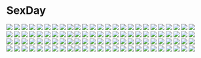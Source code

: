 # SexDay
![](https://konachan.com/image/82a8d27b7da3f45b171eeff79b00e73f/Konachan.com%20-%20249259%20el-zheng%20flowers%20hatsune_miku%20headphones%20long_hair%20monochrome%20thighhighs%20twintails%20vocaloid%20watermark.jpg)
![](https://konachan.com/jpeg/8a8ec5b1274d025ea34564a228d88325/Konachan.com%20-%20149056%20bikini%20breasts%20cleavage%20eyepatch%20ikaruga%20navel%20panties%20senran_kagura%20striped_panties%20swimsuit%20tan_lines%20torii_takashi%20underboob%20underwear.jpg)
![](https://konachan.com/jpeg/0b1024625571a0bbd33b49f1f62b6781/Konachan.com%20-%20274971%20aliasing%20animal%20anthropomorphism%20aqua_eyes%20beach%20blonde_hair%20breasts%20cat%20citron_82%20collar%20hat%20long_hair%20skirt%20thighhighs%20water%20zhanjian_shaonu.jpg)
![](https://konachan.com/jpeg/c30799573d18b8a6f7c920b48890b66b/Konachan.com%20-%20205639%20ass%20beach%20bikini%20dark_skin%20dragon_quest%20game_cg%20headdress%20manya%20purple_eyes%20purple_hair%20splush_wave%20swimsuit%20topless.jpg)
![](https://konachan.com/image/62b567f35cf580b90ad84a51da0af5b0/Konachan.com%20-%20212991%20anthropomorphism%20breasts%20cleavage%20dress%20gods%20horns%20kantai_collection%20long_hair%20midway_hime%20no_bra%20nopan%20orange_eyes%20thighhighs%20white_hair.jpg)
![](https://konachan.com/image/d90725e9af9cd4418624684c15a406a5/Konachan.com%20-%20294923%202girls%20animal%20bili_bili_douga%20bili_girl_22%20bili_girl_33%20bird%20corset%20long_hair%20short_hair%20toriumi_harumi.jpg)
![](https://konachan.com/image/4d545c51c3483fb4ba0bacaff61b0604/Konachan.com%20-%2052161%20aqua_eyes%20aqua_hair%20hatsune_miku%20long_hair%20popi_%28pixiv%29%20thighhighs%20twintails%20vocaloid%20white.jpg)
![](https://konachan.com/jpeg/1692285a1bef2194c1958caee6427a11/Konachan.com%20-%20109517%20black_hair%20school_uniform%20tagme%20water%20white.jpg)
![](https://konachan.com/image/ba0d5fe7cc30d4bbad70576746c80ecd/Konachan.com%20-%2031641%20blue%20komori_kiri%20sayonara_zetsubou_sensei%20tsunetsuki_matoi.jpg)
![](https://konachan.com/image/46a31bf953c878fda8bba94e0b37f4f3/Konachan.com%20-%205700%20paradise_kiss.jpg)
![](https://konachan.com/jpeg/fdb7d44592830493e0acec5177d86660/Konachan.com%20-%20205548%20bed%20breasts%20brown_hair%20erohon_wo_sutete_kara_ani_no_yousu_ga_okashii%20game_cg%20shiwasu_horio%20shorts%20sleeping%20yukawa_momoka.jpg)
![](https://konachan.com/jpeg/b42ea9820379dd34bc12cedce88230f8/Konachan.com%20-%20284645%202girls%20animal%20animal_ears%20bikini_top%20clouds%20flowers%20gloves%20grass%20headdress%20long_hair%20melleau%20nemone%20scenic%20short_hair%20sky%20wasabi60%20white_hair.jpg)
![](https://konachan.com/image/134d35477a5e91113ab7896bea8183ac/Konachan.com%20-%20269914%20aqua_eyes%20aruma_jiki%20blush%20breasts%20cleavage%20cropped%20dark_skin%20green_eyes%20group%20long_hair%20miqo%27te%20navel%20pink_hair%20tail%20thighhighs%20twintails%20white_hair.jpg)
![](https://konachan.com/image/1fea451287621f4bb59dc63e6119d64a/Konachan.com%20-%20230357%20aliasing%20blue_eyes%20book%20boots%20dress%20food%20game_console%20granblue_fantasy%20gray_hair%20headdress%20long_hair%20nopan%20orihi_chihiro%20pointed_ears%20thighhighs.jpg)
![](https://konachan.com/image/5e5f62863931dd4b8675c988940aa8d2/Konachan.com%20-%20247891%202girls%20aliasing%20blue_eyes%20blush%20cnm%20gray_hair%20hat%20long_hair%20orange_eyes%20pantyhose%20scar%20school_uniform%20shirt%20skirt%20thighhighs%20torn_clothes%20white.jpg)
![](https://konachan.com/image/c76ba76be98e9e86e4b59e0e3db8915c/Konachan.com%20-%20130230%20blood%20glasses%20horns%20kami_nomi_zo_shiru_sekai%20katsuragi_keima%20lune_%28kaminomi%29%20red_eyes%20tagme_%28artist%29%20white.jpg)
![](https://konachan.com/image/3aa4fc52f0b66fa476218609d803215d/Konachan.com%20-%20185214%20ass%20bed%20blindfold%20bondage%20breasts%20dildo%20love_love_life%20nipples%20no_bra%20nopan%20pantyhose%20pussy_juice%20skyfish%20torn_clothes%20vibrator%20wet%20wori.jpg)
![](https://konachan.com/image/dad4ef4be9ddb6e52c37fa50201d943e/Konachan.com%20-%20107946%20akemi_homura%20hidaka_nami%20kaname_madoka%20long_hair%20mahou_shoujo_madoka_magica%20pink_hair%20ultimate_madoka.jpg)
![](https://konachan.com/jpeg/6686537e977659e49d1eb4e668f64242/Konachan.com%20-%20184628%20blue_eyes%20breasts%20fumio%20game_cg%20grisaia_no_kajitsu%20long_hair%20nipples%20nude%20pussy%20red_hair%20spread_legs%20suou_amane%20uncensored.jpg)
![](https://konachan.com/jpeg/a3bf56f4c118e952856813ee6d7da992/Konachan.com%20-%20284672%20a20_%28atsumaru%29%20brown_hair%20card_captor_sakura%20green_eyes%20kinomoto_sakura%20kneehighs%20school_uniform%20short_hair%20skirt%20wristwear.jpg)
![](https://konachan.com/image/ad1ae5006eaa161d3b2e635c474645db/Konachan.com%20-%2084435%202girls%20blonde_hair%20blush%20bow%20breasts%20brown_eyes%20brown_hair%20hara_miko%20kamisaka_mai%20long_hair%20miko%20navel%20nipples%20open_shirt%20panties%20underwear.jpg)
![](https://konachan.com/image/badf1c795c8e6121a854d46f9e3eadd7/Konachan.com%20-%20260381%20blue_hair%20blush%20cameltoe%20dress%20fang%20jouga_maya%20kneehighs%20komone_ushio%20loli%20panties%20short_hair%20spread_legs%20underwear%20yellow_eyes.jpg)
![](https://konachan.com/image/62b18322d6dda9753aac7024aab541c3/Konachan.com%20-%20227907%20ass%20bell%20blush%20bow%20braids%20breast_hold%20breasts%20catgirl%20censored%20collar%20fang%20nipples%20nude%20paizuri%20penis%20red_eyes%20red_hair%20tail%20touhou%20twintails%20wet.jpg)
![](https://konachan.com/image/ec5056309c6bd63a1f346ae6867a2d07/Konachan.com%20-%2045953%20bleach%20leotard%20male.jpg)
![](https://konachan.com/jpeg/9c458ef45fe211b7c14143e317aa60b9/Konachan.com%20-%20232919%20animal_ears%20blush%20breasts%20brown_hair%20dress%20forest%20game_cg%20grass%20ken_ryoumoto%20long_hair%20necklace%20ponytail%20ribbons%20tail%20tree%20water%20whirlpool%20wolfgirl.jpg)
![](https://konachan.com/image/e69b33aee5f2b135bddd6e9d82921417/Konachan.com%20-%2031962%20blonde_hair%20blue_eyes%20brown_hair%20favorite%20game_cg%20happy_margaret%21%20kokonoka%20maid%20minahase_karin%20rindou_saki%20sakura_mao.jpg)
![](https://konachan.com/jpeg/ef56f9a834a1029b82cbec83728a4573/Konachan.com%20-%2096601%20black_hair%20blush%20breast_grab%20cameltoe%20fingering%20game_cg%20panties%20red_eyes%20rosebleu%20spread_legs%20thighhighs%20tiny_dungeon%20underwear%20vell_sain.jpg)
![](https://konachan.com/image/b2b66113c61e664ee52e5c40e1360280/Konachan.com%20-%2040525%20black_hair%20blonde_hair%20blue_eyes%20brown_hair%20glasses%20li_shuhua%20littlewitch%20long_hair%20orange_hair%20oyari_ashito%20quartett%21%20short_hair%20twintails.jpg)
![](https://konachan.com/jpeg/bcb1e9fbd67478482b49fedd1411340a/Konachan.com%20-%20138907%20blonde_hair%20date_wingfield_reiko%20elbow_gloves%20fault%20game_cg%20gloves%20hayama_rika%20long_hair%20panties%20pointed_ears%20school_uniform%20taka_tony%20underwear.jpg)
![](https://konachan.com/image/2c21397988463a8e2c74bf64472daf7a/Konachan.com%20-%2068084%20katanagatari%20togame.jpg)
![](https://konachan.com/image/9ce714fdf2708a1d589af6aaaa121443/Konachan.com%20-%20189263%202girls%20aki_minoriko%20aki_shizuha%20ass%20blonde_hair%20hat%20lzh%20red_eyes%20ribbons%20short_hair%20touhou%20tree%20yellow_eyes.jpg)
![](https://konachan.com/image/660b5baf2cfcb40b25ce01e46ab47e89/Konachan.com%20-%2061439%20close%20nagato_yuki%20suzumiya_haruhi_no_yuutsu.jpg)
![](https://konachan.com/image/392b7cffee7ca98ee933cce5b33fa2d4/Konachan.com%20-%20206778%20blue_hair%20breasts%20brown_hair%20flowers%20green_eyes%20green_hair%20group%20long_hair%20no_bra%20pink_eyes%20pink_hair%20ponytail%20ribbons%20scan%20skirt%20to_love_ru.jpg)
![](https://konachan.com/jpeg/7fc50afb63a47cdca7db5cc5f6b055f7/Konachan.com%20-%20178680%20black_hair%20bow%20game_cg%20glace%20hikage_honoka%20koishiki_manual%20long_hair%20pink_eyes%20saeki_nao%20skirt.jpg)
![](https://konachan.com/jpeg/27c65d5f4bc22bbf65e5656d7bf19ed8/Konachan.com%20-%20247016%20brown_eyes%20brown_hair%20kneehighs%20original%20oryou%20polychromatic%20school_uniform%20short_hair%20signed%20skirt%20white.jpg)
![](https://konachan.com/image/5cead68a0c8cfbab85f1c67189bec4cd/Konachan.com%20-%2024811%20eclair%20gotoh_keiji%20kiddy_grade.jpg)
![](https://konachan.com/image/9408b093f455bbd23776d55212a866e0/Konachan.com%20-%209915%20bikini%20navel%20swimsuit%20tagme.jpg)
![](https://konachan.com/image/0fd628a579c18cfe240d728356f3bcc0/Konachan.com%20-%20175111%20bell%20blonde_hair%20blush%20christmas%20gloves%20hat%20logo%20loli%20long_hair%20pikazo%20purple_eyes%20santa_costume%20santa_hat%20santaful_summer%20snow%20snowman%20twintails.jpg)
![](https://konachan.com/jpeg/0a5b7d9a0541d095eac0bda1ea26f4b4/Konachan.com%20-%20117746%20nilitsu%20no_bra%20open_shirt.jpg)
![](https://konachan.com/image/772344bf71d8871aafbb7f28fc6bf91f/Konachan.com%20-%2060760%20kakesu%20panties%20sakura_strasse%20tagme%20topless%20underwear.jpg)
![](https://konachan.com/jpeg/4acaf17a7f5054eee0b7c3e6d9fada7a/Konachan.com%20-%20300195%20animal_ears%20ass%20barefoot%20bed%20bunny_ears%20bunnygirl%20glasses%20pink_hair%20purple_eyes%20sarang_s2%20short_hair%20shorts%20tail.jpg)
![](https://konachan.com/image/38cf10e16cbb8913e725106fe743d938/Konachan.com%20-%2036082%2095%20anthropomorphism%20os-tan%20windows.jpg)
![](https://konachan.com/jpeg/3d4eae625606d7bd378fe890c9d423a2/Konachan.com%20-%20156798%20anus%20blush%20breasts%20brown_hair%20clochette%20game_cg%20hat%20long_hair%20nipples%20pussy%20scarf%20school_uniform%20shintaro%20thighhighs%20topless%20uncensored.jpg)
![](https://konachan.com/image/e6adab29b22031a68e1aa216b787b42d/Konachan.com%20-%20179957%20all_male%20animal%20bird%20blonde_hair%20blue_eyes%20boots%20building%20clouds%20grass%20hat%20link_%28zelda%29%20male%20pointed_ears%20the_legend_of_zelda%20tree%20weapon%20zounose.jpg)
![](https://konachan.com/image/676b14693ee2da9077fc9e483c9f69e1/Konachan.com%20-%20161017%20animal%20blue_eyes%20blue_hair%20dog%20flowers%20hatsune_miku%20kazune_%28baumkuchen%29%20paper%20twintails%20vocaloid.jpg)
![](https://konachan.com/jpeg/8806ea89084554bef0c418185b28afb3/Konachan.com%20-%20228500%20aqua_hair%20braids%20breasts%20cleavage%20group%20hat%20hoodie%20kneehighs%20long_hair%20navel%20pink_hair%20ponytail%20red_eyes%20red_hair%20shirt%20shorts%20skirt%20twintails.jpg)
![](https://konachan.com/jpeg/1e9edd1730c37eb55a4de88a5fdf96db/Konachan.com%20-%20273082%20alpcmas%20building%20industrial%20nobody%20original%20scenic%20signed%20sky%20stars%20sunset%20tree.jpg)
![](https://konachan.com/image/0846bbaa945fd243961b8ec95d53095a/Konachan.com%20-%20187658%2014_%28vision5032%29%202girls%20black_hair%20bow%20glasses%20necklace%20nishikino_maki%20purple_eyes%20red_eyes%20red_hair%20sunglasses%20twintails%20yazawa_nico.jpg)
![](https://konachan.com/image/491c41e2b95d49a59c5e9979b84a0bee/Konachan.com%20-%20118875%20brown_hair%20original%20school_uniform%20shizuma_yoshinori%20thighhighs%20water.jpg)
![](https://konachan.com/jpeg/f158f89c4aa072fadbf1990814c8fc04/Konachan.com%20-%20219605%20gumi%20ul283%20vocaloid%20waifu2x.jpg)
![](https://konachan.com/jpeg/ca1534e6d0d9484663e85cf86410e4e7/Konachan.com%20-%20174720%20brown_eyes%20brown_hair%20feathers%20game_cg%20izayoi_no_fortuna%20japanese_clothes%20lapis_lazuli_%28company%29%20long_hair%20miyasaka_miyu%20moon%20wings.jpg)
![](https://konachan.com/image/a7f7bd504e7652028999dde632f72576/Konachan.com%20-%2021443%20katana%20konpaku_youmu%20myon%20saigyouji_yuyuko%20sword%20touhou%20weapon.jpg)
![](https://konachan.com/jpeg/5a6e5c65f04883af937eb0cf3eb10a82/Konachan.com%20-%20228948%20animal_ears%20aqua_eyes%20blush%20breasts%20cleavage%20game_cg%20japanese_clothes%20kobuichi%20long_hair%20senren_banka%20tomotake_yoshino%20white_hair%20yukata%20yuzusoft.jpg)
![](https://konachan.com/jpeg/22fb5523f0ce00f99d14d808dbccd6c9/Konachan.com%20-%20216495%20animal%20barefoot%20blue_eyes%20blue_hair%20cat%20chan%C3%97co%20couch%20food%20hatsune_miku%20long_hair%20pocky%20vocaloid%20waifu2x.jpg)
![](https://konachan.com/jpeg/fd4d639883772edddfdb88a9e1937280/Konachan.com%20-%20207874%20autumn%20blonde_hair%20hat%20kirisame_marisa%20leaves%20long_hair%20misoni_comi%20panties%20striped_panties%20touhou%20underwear%20upskirt%20witch%20witch_hat%20yellow_eyes.jpg)
![](https://konachan.com/image/88290da29e8bda73f56904e9a170aefd/Konachan.com%20-%2064764%20blue_eyes%20mitsurugi_asuka%20nipple_slip%20panties%20red_hair%20ryohka%20short_hair%20underwear%20wizard_girl_ambitious.jpg)
![](https://konachan.com/image/3221528aeb6cdb96d9a9f1a537073385/Konachan.com%20-%2011103%202girls%20animal_ears%20blonde_hair%20bra%20brown_hair%20foxgirl%20green_eyes%20hug%20puni_puni_handmaid%20tail%20thighhighs%20underwear%20yuri.jpg)
![](https://konachan.com/image/d6e3e7b69731336e6120302344b8cc98/Konachan.com%20-%20263918%20bikini%20blonde_hair%20breasts%20cleavage%20clouds%20flowers%20long_hair%20masa_%28mirage77%29%20navel%20red_eyes%20sasahara_nonoka%20sky%20swimsuit%20water%20wristwear.jpg)
![](https://konachan.com/image/5f0d3e616a18880b6621c31cd72e9f92/Konachan.com%20-%20280027%20aqua_eyes%20flowers%20headdress%20long_hair%20megurine_luka%20meola%20pink_hair%20vocaloid%20wings.jpg)
![](https://konachan.com/jpeg/02c65b235bcd7192275f78f9c094133a/Konachan.com%20-%20294698%20animal_ears%20aqua_eyes%20barefoot%20blonde_hair%20bra%20breasts%20cameltoe%20cleavage%20foxgirl%20long_hair%20original%20panties%20striped_panties%20tail%20underwear%20waifu2x.jpg)
![](https://konachan.com/image/2bddd0a360a682c2ca657b9809a3260e/Konachan.com%20-%2058634%206u_%28eternal_land%29%20flandre_scarlet%20touhou%20vampire%20wings.jpg)
![](https://konachan.com/image/5d51a34262f11d89d4a51bc16d92384e/Konachan.com%20-%2086831%20bikini%20blue_eyes%20blue_hair%20breasts%20cleavage%20drink%20freezing%20kim_kwang-hyun%20linchen_rana%20swimsuit.jpg)
![](https://konachan.com/jpeg/32bd122eb8fb2ca0276279fafb81e9ca/Konachan.com%20-%20278857%20anus%20bandage%20bed%20blush%20brown_hair%20censored%20collar%20hat%20megumin%20pussy%20red_eyes%20shirousa%20short_hair%20spread_legs%20tears%20thighhighs%20witch_hat.jpg)
![](https://konachan.com/image/e194f2ea34a116d4fff55065e304f262/Konachan.com%20-%20154481%20artoria_pendragon_%28all%29%20breasts%20fate_stay_night%20fate_%28series%29%20fujima_takuya%20saber%20takamachi_nanoha%20topless%20weiss_survive%20yuri.jpg)
![](https://konachan.com/image/b3b2cabe01be5c25c6ef53d8f533c926/Konachan.com%20-%20143060%20asa_%28swallowtail%29%20blush%20doll%20goth-loli%20gray_hair%20headband%20lolita_fashion%20long_hair%20red_eyes%20rozen_maiden%20suigintou%20white.jpg)
![](https://konachan.com/image/de2d81c23d0f756223ba2125128cd336/Konachan.com%20-%2023784%20mahou_shoujo_lyrical_nanoha%20panties%20striped_panties%20underwear%20yagami_hayate.jpg)
![](https://konachan.com/image/20714f3c4875befbe1c30ea21f8e9329/Konachan.com%20-%20244006%202girls%20aliasing%20aqua_hair%20aruka_%28alka_p1%29%20blush%20dress%20kotonoha_akane%20kotonoha_aoi%20long_hair%20pink_eyes%20pink_hair%20thighhighs%20twins%20voiceroid.jpg)
![](https://konachan.com/image/18e40a542408b6b9c2f4f137c68804d9/Konachan.com%20-%20127868%20earth%20hatsune_miku%20planet%20shiroi_neko%20thighhighs%20vocaloid.jpg)
![](https://konachan.com/image/02c9f86895bb6d27918bb9de91b367a7/Konachan.com%20-%2036959%20bikini%20houraisan_kaguya%20swimsuit%20touhou.jpg)
![](https://konachan.com/image/5c3b186c09f762030aa64c3068a7ffa1/Konachan.com%20-%20139624%20akizuki_ryou%20flowers%20hidaka_ai%20idolmaster%20mizutani_eri%20sunflower.jpg)
![](https://konachan.com/jpeg/3290a08b6fc2655f34ed2f8b42ba204b/Konachan.com%20-%20209083%20anthropomorphism%20breasts%20cleavage%20inuzumi_masaki%20kantai_collection%20kongou_%28kancolle%29%20no_bra%20scan%20thighhighs.jpg)
![](https://konachan.com/image/a6b2806ed71646f972e798854171bd63/Konachan.com%20-%2012749%20nishimata_aoi.jpg)
![](https://konachan.com/jpeg/c317324195e71b0b7162215328558264/Konachan.com%20-%2078909%20alice_margatroid%20otogi_kyouka%20touhou.jpg)
![](https://konachan.com/image/a1c95afcb0c5cf0a564e7bad42c165da/Konachan.com%20-%2059364%20animal_ears%20ayanami_rei%20bikini%20makinami_mari_illustrious%20neon_genesis_evangelion%20soryu_asuka_langley%20swimsuit.jpg)
![](https://konachan.com/jpeg/e3c64b8ab84a9e38aeda850b3618fc90/Konachan.com%20-%20128964%20blue_eyes%20bow%20cherry_blossoms%20dress%20flowers%20katana%20kneehighs%20konpaku_youmu%20myon%20petals%20short_hair%20skirt%20sword%20touhou%20weapon%20white_hair%20windfeathers.jpg)
![](https://konachan.com/image/386f1c690e6d5feb0f007e22612d764b/Konachan.com%20-%20130010%2077%20animal%20brown_hair%20cat%20chibi%20game_cg%20green_eyes%20hoshiba_sora%20long_hair%20mikagami_mamizu%20school_uniform%20whirlpool.jpg)
![](https://konachan.com/image/ddf089a5faa8fa91e37035952776b560/Konachan.com%20-%20228691%20adult_neptune%20blush%20breasts%20building%20choker%20kazenokaze%20long_hair%20nepgear%20neptune%20purple_eyes%20purple_hair%20purple_heart%20short_hair.jpg)
![](https://konachan.com/jpeg/1ef87e50aa2a8ed643bcabc664b3a802/Konachan.com%20-%20201411%20bed%20blush%20cross%20game_cg%20gray_hair%20headband%20lass%20loli%20long_hair%20nipples%20nopan%20open_shirt%20red_eyes%20saeki_touka%20thighhighs%20white_hair%20youta.jpg)
![](https://konachan.com/image/81e7ddddbcecd3039a8c7c4f9347da36/Konachan.com%20-%20191585%20ass%20bath%20bicolored_eyes%20breast_hold%20breasts%20einhart_stratos%20fate_testarossa%20fujima_takuya%20group%20loli%20nude%20onsen%20scan%20snow%20towel%20water%20yagami_hayate.jpg)
![](https://konachan.com/jpeg/f208af508d77680a05080ffe767f47e3/Konachan.com%20-%20296417%20black_eyes%20black_hair%20gloves%20hashiko_nowoto%20komi-san_wa_komyushou_desu%20komi_shouko%20long_hair%20scarf%20snow%20snowman%20winter.jpg)
![](https://konachan.com/image/3fa6dd76b801c4a04e41431e437f4665/Konachan.com%20-%2066185%20breasts%20censored%20glasses%20nipples%20nude%20pussy%20tadano_akira%20yuri.jpg)
![](https://konachan.com/image/658d1964f44bac961b0173089113c6d7/Konachan.com%20-%20231649%20autumn%20leaves%20nobody%20original%20rien_%28sonidori%29%20ruins%20scenic.jpg)
![](https://konachan.com/image/ddf7954b4cbf9a2022fc44e77b63e045/Konachan.com%20-%20231220%20blonde_hair%20blue_eyes%20braids%20couch%20darjeeling_%28girls_und_panzer%29%20drink%20girls_und_panzer%20pantyhose%20school_uniform%20shikei%20tie.jpg)
![](https://konachan.com/jpeg/4d561effea352f5809bc1e149faecf79/Konachan.com%20-%20263354%20ass%20breasts%20cum%20elbow_gloves%20fate_grand_order%20fate_%28series%29%20gloves%20long_hair%20nipples%20panties%20pink_hair%20skirt%20thighhighs%20underwear%20waifu2x%20yang-do.jpg)
![](https://konachan.com/image/523930dbf12f67fde64cf42675001f29/Konachan.com%20-%2013968%20kingdom_hearts%20moon%20sora.jpg)
![](https://konachan.com/image/9628e15285521dcfe85e3a3e3117a437/Konachan.com%20-%2091352%20blanc%20hyperdimension_neptunia%20long_hair%20neptune%20noire%20purple_hair%20short_hair%20tsunako%20vert.jpg)
![](https://konachan.com/image/a13fd05a126e0db6cd368898ddd86785/Konachan.com%20-%20225770%20all_male%20brown_hair%20fan%20fire%20hat%20japanese_clothes%20magic%20male%20osomatsu-kun%20osomatsu-san%20short_hair%20socks%20umbrella%20water%20yuka_%28moyoon6%29.jpg)
![](https://konachan.com/image/e76beebdcfddfd8f26ebe9fccce012ab/Konachan.com%20-%2053148%20akiyama_mio%20hirasawa_yui%20k-on%21%20kotobuki_tsumugi%20tainaka_ritsu.jpg)
![](https://konachan.com/image/3d7c5c2aef0d20fefdd4ec9610adad66/Konachan.com%20-%20257082%20bed%20bicolored_eyes%20breasts%20brown_hair%20cleavage%20date_a_live%20long_hair%20nude%20shigatsu%20tokisaki_kurumi.jpg)
![](https://konachan.com/image/3853dd4fc8c8417a5ab0e4336ec857e0/Konachan.com%20-%2097741%20charlotte_%28mahou_shoujo_madoka_magica%29%20gun%20mahou_shoujo_madoka_magica%20tomoe_mami%20weapon.jpg)
![](https://konachan.com/jpeg/cccd8738307b36aa14f70bbc3fbaa6af/Konachan.com%20-%20120833%20game_cg%20ninomae_sakura%20shunki_gentei_poco_a_poco.jpg)
![](https://konachan.com/jpeg/643f5f74ffa2cbc746b94cd5ace29afe/Konachan.com%20-%20235331%20bikini%20blonde_hair%20cherry%20drink%20flowers%20food%20fruit%20hat%20noatopia%20ogino_atsuki%20purple_eyes%20short_hair%20sunglasses%20swim_ring%20swimsuit%20waifu2x%20water.jpg)
![](https://konachan.com/image/d40b23bd32936b15a9cb00edf6ae92d0/Konachan.com%20-%2087832%20aqua_eyes%20aqua_hair%20hatsune_miku%20headphones%20long_hair%20thighhighs%20twintails%20vocaloid%20yori.jpg)
![](https://konachan.com/image/556fc49f0f5230c2ee080db6f685ae61/Konachan.com%20-%20264563%20bikini%20boku_wa_tomodachi_ga_sukunai%20breasts%20cait%20cape%20cleavage%20fang%20guitar%20instrument%20kashiwazaki_sena%20swimsuit%20thighhighs%20white.jpg)
![](https://konachan.com/jpeg/2146f07b3613c601a5468978af431fef/Konachan.com%20-%20150269%20akinashi_yuu%20breasts%20brown_hair%20cleavage%20fairys%20game_cg%20ima_sugu_onii-chan_ni_imouto_da_tte_iitai%21%20nanase_matsuri%20navel%20nude%20pink_eyes%20towel.jpg)
![](https://konachan.com/jpeg/ca26e68c4381d3db75905cc18cf88808/Konachan.com%20-%20147977%20breasts%20cleavage%20green_hair%20hikage%20knife%20navel%20senran_kagura%20shuugetsu_karasu%20tagme%20torn_clothes%20weapon%20yellow_eyes.jpg)
![](https://konachan.com/image/329f00e6e92c8bbe363b9f61bee6a348/Konachan.com%20-%2029204%20littlewitch%20oyari_ashito.jpg)
![](https://konachan.com/image/90a248c7ec13787815d27b598f09c676/Konachan.com%20-%2038752%20aqua_eyes%20aqua_hair%20eretto%20hachune_miku%20hatsune_miku%20headphones%20leek%20twintails%20vocaloid.jpg)
![](https://konachan.com/jpeg/debfd6a0c03129fa2df21b24ae6865ae/Konachan.com%20-%2059695%20akane_%28tsundere%29%20breasts%20christmas%20hat%20himemiya_aoi%20nipples%20ribbons%20thighhighs%20tsun_na_kanojo_dere_na_kanojo.jpg)
![](https://konachan.com/jpeg/3d53ee1ca196de18932070ce61dfdd81/Konachan.com%20-%2042562%20blue_eyes%20green_hair%20iwasaki_minami%20lucky_star%20school_uniform%20short_hair%20white.jpg)
